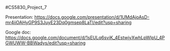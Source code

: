 #CS5830_Project_7

Presentation:
https://docs.google.com/presentation/d/1UMdAjoAsD-mr4iiOAHyGP9S3JuyE23Dq0gmsep8LaTI/edit?usp=sharing

Google doc:
https://docs.google.com/document/d/1sEULq6sviK_4EstwjyXwhLpWlpU_4PGWUWW-BBWadys/edit?usp=sharing




